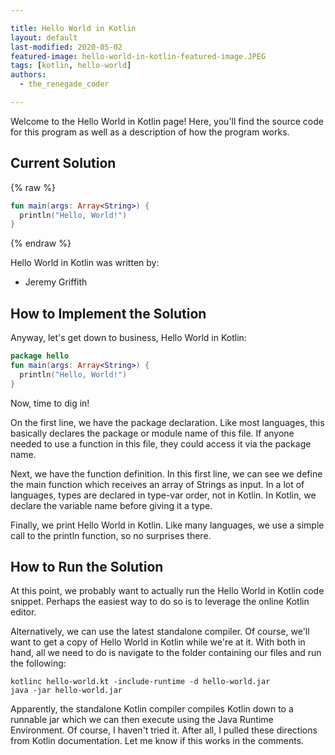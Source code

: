 ```yaml
---

title: Hello World in Kotlin
layout: default
last-modified: 2020-05-02
featured-image: hello-world-in-kotlin-featured-image.JPEG
tags: [kotlin, hello-world]
authors:
  - the_renegade_coder

---
```


Welcome to the Hello World in Kotlin page! Here, you'll find the source code for this program as well as a description of how the program works.

## Current Solution

{% raw %}

```kotlin
fun main(args: Array<String>) {
  println("Hello, World!")
}
```

{% endraw %}

Hello World in Kotlin was written by:

- Jeremy Griffith

## How to Implement the Solution

Anyway, let's get down to business, Hello World in Kotlin:

```kotlin
package hello
fun main(args: Array<String>) {
  println("Hello, World!")
}
```
  
Now, time to dig in!

On the first line, we have the package declaration. Like most 
languages, this basically declares the package or module name 
of this file. If anyone needed to use a function in this file, 
they could access it via the package name.

Next, we have the function definition. In this first line, we 
can see we define the main function which receives an array of 
Strings as input. In a lot of languages, types are declared in 
type-var order, not in Kotlin. In Kotlin, we declare the variable 
name before giving it a type.

Finally, we print Hello World in Kotlin. Like many languages, 
we use a simple call to the println function, so no surprises there.


## How to Run the Solution

At this point, we probably want to actually run the Hello World in 
Kotlin code snippet. Perhaps the easiest way to do so is to leverage 
the online Kotlin editor.

Alternatively, we can use the latest standalone compiler. Of course, 
we'll want to get a copy of Hello World in Kotlin while we're at it. 
With both in hand, all we need to do is navigate to the folder containing 
our files and run the following:

```shell
kotlinc hello-world.kt -include-runtime -d hello-world.jar
java -jar hello-world.jar
```

Apparently, the standalone Kotlin compiler compiles Kotlin down to a 
runnable jar which we can then execute using the Java Runtime 
Environment. Of course, I haven't tried it. After all, I pulled these 
directions from Kotlin documentation. Let me know if this works in the 
comments.
